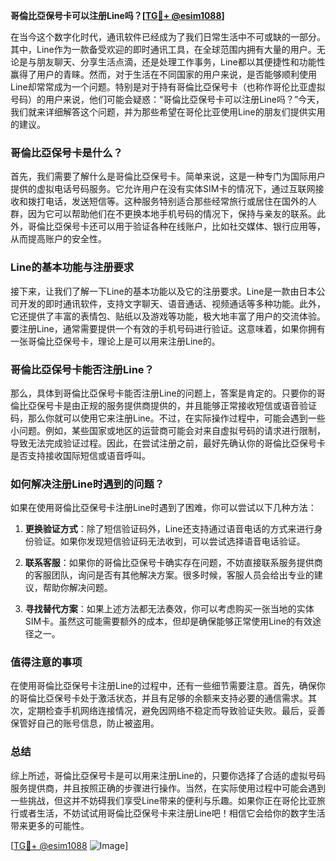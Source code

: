 **哥倫比亞保号卡可以注册Line吗？[[TG💪+ @esim1088](https://t.me/s/esim1088)]**

在当今这个数字化时代，通讯软件已经成为了我们日常生活中不可或缺的一部分。其中，Line作为一款备受欢迎的即时通讯工具，在全球范围内拥有大量的用户。无论是与朋友聊天、分享生活点滴，还是处理工作事务，Line都以其便捷性和功能性赢得了用户的青睐。然而，对于生活在不同国家的用户来说，是否能够顺利使用Line却常常成为一个问题。特别是对于持有哥倫比亞保号卡（也称作哥伦比亚虚拟号码）的用户来说，他们可能会疑惑：“哥倫比亞保号卡可以注册Line吗？”今天，我们就来详细解答这个问题，并为那些希望在哥伦比亚使用Line的朋友们提供实用的建议。

### 哥倫比亞保号卡是什么？

首先，我们需要了解什么是哥倫比亞保号卡。简单来说，这是一种专门为国际用户提供的虚拟电话号码服务。它允许用户在没有实体SIM卡的情况下，通过互联网接收和拨打电话，发送短信等。这种服务特别适合那些经常旅行或居住在国外的人群，因为它可以帮助他们在不更换本地手机号码的情况下，保持与亲友的联系。此外，哥倫比亞保号卡还可以用于验证各种在线账户，比如社交媒体、银行应用等，从而提高账户的安全性。

### Line的基本功能与注册要求

接下来，让我们了解一下Line的基本功能以及它的注册要求。Line是一款由日本公司开发的即时通讯软件，支持文字聊天、语音通话、视频通话等多种功能。此外，它还提供了丰富的表情包、贴纸以及游戏等功能，极大地丰富了用户的交流体验。要注册Line，通常需要提供一个有效的手机号码进行验证。这意味着，如果你拥有一张哥倫比亞保号卡，理论上是可以用来注册Line的。

### 哥倫比亞保号卡能否注册Line？

那么，具体到哥倫比亞保号卡能否注册Line的问题上，答案是肯定的。只要你的哥倫比亞保号卡是由正规的服务提供商提供的，并且能够正常接收短信或语音验证码，那么你就可以使用它来注册Line。不过，在实际操作过程中，可能会遇到一些小问题。例如，某些国家或地区的运营商可能会对来自虚拟号码的请求进行限制，导致无法完成验证过程。因此，在尝试注册之前，最好先确认你的哥倫比亞保号卡是否支持接收国际短信或语音呼叫。

### 如何解决注册Line时遇到的问题？

如果在使用哥倫比亞保号卡注册Line时遇到了困难，你可以尝试以下几种方法：

1. **更换验证方式**：除了短信验证码外，Line还支持通过语音电话的方式来进行身份验证。如果你发现短信验证码无法收到，可以尝试选择语音电话验证。
   
2. **联系客服**：如果你的哥倫比亞保号卡确实存在问题，不妨直接联系服务提供商的客服团队，询问是否有其他解决方案。很多时候，客服人员会给出专业的建议，帮助你解决问题。

3. **寻找替代方案**：如果上述方法都无法奏效，你可以考虑购买一张当地的实体SIM卡。虽然这可能需要额外的成本，但却是确保能够正常使用Line的有效途径之一。

### 值得注意的事项

在使用哥倫比亞保号卡注册Line的过程中，还有一些细节需要注意。首先，确保你的哥倫比亞保号卡处于激活状态，并且有足够的余额来支持必要的通信需求。其次，定期检查手机网络连接情况，避免因网络不稳定而导致验证失败。最后，妥善保管好自己的账号信息，防止被盗用。

### 总结

综上所述，哥倫比亞保号卡是可以用来注册Line的，只要你选择了合适的虚拟号码服务提供商，并且按照正确的步骤进行操作。当然，在实际使用过程中可能会遇到一些挑战，但这并不妨碍我们享受Line带来的便利与乐趣。如果你正在哥伦比亚旅行或者生活，不妨试试用哥倫比亞保号卡来注册Line吧！相信它会给你的数字生活带来更多的可能性。

[[TG💪+ @esim1088](https://t.me/s/esim1088) ![Image](https://i.postimg.cc/4NQfJmqS/Snipaste-2025-05-13-00-14-12.png)]